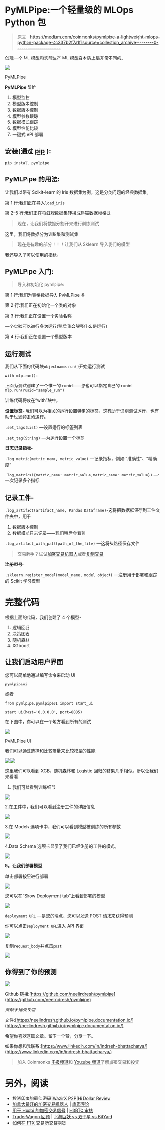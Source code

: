 # PyMLPipe:一个轻量级的 MLOps Python 包

> 原文：<https://medium.com/coinmonks/pymlpipe-a-lightweight-mlops-python-package-4c337b2f7a1f?source=collection_archive---------0----------------------->

创建一个 ML 模型和实际生产 ML 模型在本质上是非常不同的。

![](img/e0f2a90746491b1a8feb938ee3ba1c5a.png)

PyMLPipe

**PyMLPipe** 帮忙

1.  模型监控
2.  模型版本控制
3.  数据版本控制
4.  模型参数跟踪
5.  数据模式跟踪
6.  模型性能比较
7.  一键式 API 部署

## 安装(通过 [pip](https://pypi.org/project/pymlpipe/) ):

`pip install pymlpipe`

## PyMLPipe 的用法:

让我们以带有 Scikit-learn 的 Iris 数据集为例。这是分类问题的经典数据集。

第 1 行:我们正在导入`load_iris`

第 2–5 行:我们正在将虹膜数据集转换成熊猫数据帧格式

> 现在，让我们将数据分割开来进行训练测试

这里，我们将数据分为训练集和测试集

> 现在是有趣的部分！！！让我们从 Sklearn 导入我们的模型

我还导入了可以使用的指标。

## PyMLPipe 入门:

> 导入和初始化 pymlpipe:

第 1 行:我们为表格数据导入 PyMLPipe 类

第 2 行:我们正在初始化一个类的对象

第 3 行:我们正在设置一个实验名称

一个实验可以进行多次运行(稍后我会解释什么是运行)

第 4 行:我们正在设置一个模型版本

## 运行测试

我们从下面的代码块`objectname.run()`开始运行测试

`with mlp.run():`

上面为测试创建了一个惟一的 runid——您也可以指定自己的 runid `mlp.run(runid="sample_run")`

训练代码将放在“with”块中。

**设置标签-** 我们可以为相关的运行设置特定的标签，这有助于识别测试运行，也有助于过滤特定的运行。

`.set_tags(List)` —设置运行的标签列表

`.set_tag(String)` —为运行设置一个标签

**日志记录指标-**

`.log_metric(metric_name, metric_value)` —记录指标，例如:“准确性”、“精确度”

`.log_metrics({metric_name: metric_value,metric_name: metric_value})` —:一次记录多个指标

## 记录工件-

`.log_artifact(artifact_name, Pandas Dataframe)`-这将把数据框保存到工件文件夹中，用于

1.  数据版本控制
2.  数据模式日志记录——我们稍后会看到

`.log_artifact_with_path(path_of_the_file)` —这将从路径保存文件

> 交易新手？试试[加密交易机器人](/coinmonks/crypto-trading-bot-c2ffce8acb2a)或者[复制交易](/coinmonks/top-10-crypto-copy-trading-platforms-for-beginners-d0c37c7d698c)

**注册型号-**

`.sklearn.register_model(model_name, model object)` —注册用于部署和跟踪的 Scikit 学习模型

# 完整代码

根据上面的代码，我们创建了 4 个模型-

1.  逻辑回归
2.  决策图表
3.  随机森林
4.  XGboost

## 让我们启动用户界面

您可以简单地通过编写命令来启动 UI

```
pymlpipeui
```

或者

```
from pymlpipe.pymlpipeUI import start_ui

start_ui(host='0.0.0.0', port=8085)
```

在下图中，你可以在一个地方看到所有的测试

![](img/83787e5a196238e610426856879f6676.png)

PyMLPipe UI

我们可以通过选择和比较度量来比较模型的性能

![](img/fb8a6e81bc552ebe83337a259a9eb43c.png)![](img/f44aa9c78c5fca52c7693f122b711509.png)

这里我们可以看到 XGB，随机森林和 Logistic 回归的结果几乎相似。所以让我们来看看

1.  我们可以看到训练细节

![](img/2db42f44a0120a28f3ad049772789c1c.png)

2.在工件中，我们可以看到注册工件的详细信息

![](img/968aa0ac2330effec1454a4ab9164d45.png)

3.在 Models 选项卡中，我们可以看到模型被训练的所有参数

![](img/490d6c8fa9e462689d0f9578c9ccb893.png)

4.Data Schema 选项卡显示了我们已经注册的工件的模式。

![](img/00546311d004914162d6dee55c85d2c0.png)

**5。让我们部署模型**

单击部署按钮进行部署

![](img/240eb38a26801c5b34d7fb6f8834d237.png)

您可以在“Show Deployment tab”上看到部署的模型

![](img/0f13da02b69ffbd8bf4ea5e7bffd1907.png)

`deployment URL` —是您的端点，您可以发送 POST 请求来获得预测

你可以点击`Deployment URL`进入 API 界面

![](img/d9b016e22461c6ff62c8c6bb53d32f82.png)

复制`request_body`并点击`post`

![](img/e4a851d8f6d98427372566d887cb5d30.png)

## 你得到了你的预测

![](img/92d443923ec92312080900fea5a8bff9.png)

Github 链接:[https://github.com/neelindresh/pymlpipe](https://github.com/neelindresh/pymlpipe)

*贡献永远受欢迎*

文件:[https://neelindresh.github.io/pymlpipe.documentation.io/](https://neelindresh.github.io/pymlpipe.documentation.io/)

希望你喜欢这篇文章。留下一个赞，分享一下。

如果你想和我联系:[https://www.linkedin.com/in/indresh-bhattacharya/](https://www.linkedin.com/in/indresh-bhattacharya/)

> 加入 Coinmonks [电报频道](https://t.me/coincodecap)和 [Youtube 频道](https://www.youtube.com/c/coinmonks/videos)了解加密交易和投资

# 另外，阅读

*   [投资印度的最佳密码](https://coincodecap.com/best-crypto-to-invest-in-india-in-2021)|[WazirX P2P](https://coincodecap.com/wazirx-p2p)|[Hi Dollar Review](https://coincodecap.com/hi-dollar-review)
*   [加拿大最好的加密交易机器人](https://coincodecap.com/5-best-crypto-trading-bots-in-canada) | [库币评论](https://coincodecap.com/kucoin-review)
*   [用于 Huobi 的加密交易信号](https://coincodecap.com/huobi-crypto-trading-signals) | [HitBTC 审核](/coinmonks/hitbtc-review-c5143c5d53c2)
*   [TraderWagon 回顾](https://coincodecap.com/traderwagon-review) | [北海巨妖 vs 双子星 vs BitYard](https://coincodecap.com/kraken-vs-gemini-vs-bityard)
*   [如何在 FTX 交易所交易期货](https://coincodecap.com/ftx-futures-trading)